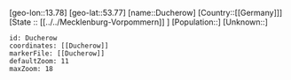 ﻿---
location: [53.77,13.78]
mapzoom: [7,12] 
mapmarker: city 
type: City
tags:
- geo/City


SpocWebEntityId: 29896
isDeleted: false
confidential: public

---
[geo-lon::13.78]
[geo-lat::53.77]
[name::Ducherow]
[Country::[[Germany]]]
[State :: [[../../Mecklenburg-Vorpommern]] ]
[Population::]
[Unknown::]


```leaflet
id: Ducherow
coordinates: [[Ducherow]]
markerFile: [[Ducherow]]
defaultZoom: 11 
maxZoom: 18
```
